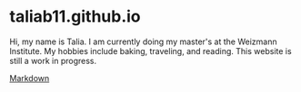 # taliab11.github.io

Hi, my name is Talia. I am currently doing my master's at the Weizmann Institute. My hobbies include baking, traveling, and reading. This website is still a work in progress.

[Markdown](https://github.github.com/gfm/)
